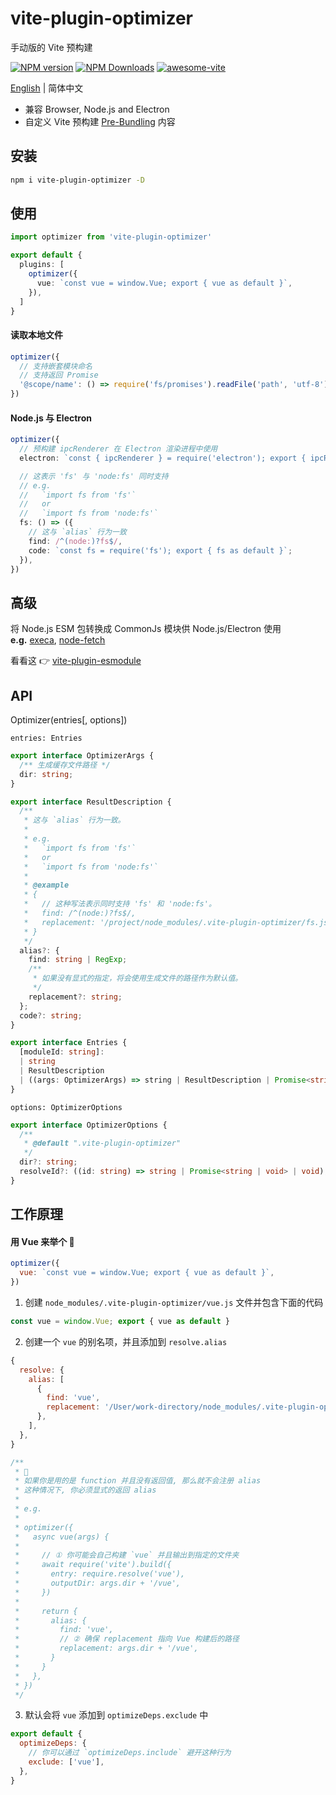 # vite-plugin-optimizer

手动版的 Vite 预构建

[![NPM version](https://img.shields.io/npm/v/vite-plugin-optimizer.svg)](https://npmjs.org/package/vite-plugin-optimizer)
[![NPM Downloads](https://img.shields.io/npm/dm/vite-plugin-optimizer.svg)](https://npmjs.org/package/vite-plugin-optimizer)
[![awesome-vite](https://awesome.re/badge.svg)](https://github.com/vitejs/awesome-vite)

[English](https://github.com/vite-plugin/vite-plugin-optimizer#readme) | 简体中文

- 兼容 Browser, Node.js and Electron
- 自定义 Vite 预构建 [Pre-Bundling](https://vitejs.dev/guide/dep-pre-bundling.html) 内容

## 安装

```bash
npm i vite-plugin-optimizer -D
```

## 使用

```ts
import optimizer from 'vite-plugin-optimizer'

export default {
  plugins: [
    optimizer({
      vue: `const vue = window.Vue; export { vue as default }`,
    }),
  ]
}
```

#### 读取本地文件

```ts
optimizer({
  // 支持嵌套模块命名
  // 支持返回 Promise
  '@scope/name': () => require('fs/promises').readFile('path', 'utf-8'),
})
```

#### Node.js 与 Electron

```ts
optimizer({
  // 预构建 ipcRenderer 在 Electron 渲染进程中使用
  electron: `const { ipcRenderer } = require('electron'); export { ipcRenderer };`,

  // 这表示 'fs' 与 'node:fs' 同时支持
  // e.g.
  //   `import fs from 'fs'`
  //   or
  //   `import fs from 'node:fs'`
  fs: () => ({
    // 这与 `alias` 行为一致
    find: /^(node:)?fs$/,
    code: `const fs = require('fs'); export { fs as default }`;
  }),
})
```

## 高级

将 Node.js ESM 包转换成 CommonJs 模块供 Node.js/Electron 使用  
**e.g.** [execa](https://www.npmjs.com/package/execa), [node-fetch](https://www.npmjs.com/package/node-fetch)

看看这 👉 [vite-plugin-esmodule](https://github.com/vite-plugin/vite-plugin-esmodule)

## API

Optimizer(entries[, options])

`entries: Entries`

```ts
export interface OptimizerArgs {
  /** 生成缓存文件路径 */
  dir: string;
}

export interface ResultDescription {
  /**
   * 这与 `alias` 行为一致。
   * 
   * e.g.  
   *   `import fs from 'fs'`  
   *   or  
   *   `import fs from 'node:fs'`  
   * 
   * @example
   * {
   *   // 这种写法表示同时支持 'fs' 和 'node:fs'。  
   *   find: /^(node:)?fs$/,
   *   replacement: '/project/node_modules/.vite-plugin-optimizer/fs.js',
   * }
   */
  alias?: {
    find: string | RegExp;
    /**
     * 如果没有显式的指定，将会使用生成文件的路径作为默认值。
     */
    replacement?: string;
  };
  code?: string;
}

export interface Entries {
  [moduleId: string]:
  | string
  | ResultDescription
  | ((args: OptimizerArgs) => string | ResultDescription | Promise<string | ResultDescription | void> | void);
}
```

`options: OptimizerOptions`

```ts
export interface OptimizerOptions {
  /**
   * @default ".vite-plugin-optimizer"
   */
  dir?: string;
  resolveId?: ((id: string) => string | Promise<string | void> | void);
}
```

## 工作原理

#### 用 Vue 来举个 🌰

```js
optimizer({
  vue: `const vue = window.Vue; export { vue as default }`,
})
```

1. 创建 `node_modules/.vite-plugin-optimizer/vue.js` 文件并包含下面的代码

```js
const vue = window.Vue; export { vue as default }
```

2. 创建一个 `vue` 的别名项，并且添加到 `resolve.alias`

```js
{
  resolve: {
    alias: [
      {
        find: 'vue',
        replacement: '/User/work-directory/node_modules/.vite-plugin-optimizer/vue',
      },
    ],
  },
}

/**
 * 🚧
 * 如果你是用的是 function 并且没有返回值, 那么就不会注册 alias
 * 这种情况下, 你必须显式的返回 alias
 * 
 * e.g.
 * 
 * optimizer({
 *   async vue(args) {
 * 
 *     // ① 你可能会自己构建 `vue` 并且输出到指定的文件夹
 *     await require('vite').build({
 *       entry: require.resolve('vue'),
 *       outputDir: args.dir + '/vue',
 *     })
 * 
 *     return {
 *       alias: {
 *         find: 'vue',
 *         // ② 确保 replacement 指向 Vue 构建后的路径
 *         replacement: args.dir + '/vue',
 *       }
 *     }
 *   },
 * })
 */
```

3. 默认会将 `vue` 添加到 `optimizeDeps.exclude` 中  

```js
export default {
  optimizeDeps: {
    // 你可以通过 `optimizeDeps.include` 避开这种行为
    exclude: ['vue'],
  },
}
```
